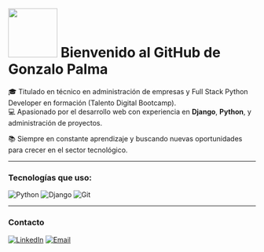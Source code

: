 # <img src="https://media.giphy.com/media/fwbzI2kV3Qrlpkh59e/giphy.gif" width="100"/> Bienvenido al GitHub de Gonzalo Palma
       


🎓 Titulado en técnico en administración de empresas y Full Stack Python Developer en formación (Talento Digital Bootcamp).  
💻 Apasionado por el desarrollo web con experiencia en **Django**, **Python**, y administración de proyectos.

📚 Siempre en constante aprendizaje y buscando nuevas oportunidades para crecer en el sector tecnológico.

---

### Tecnologías que uso:
![Python](https://img.shields.io/badge/Python-3.8-blue?style=for-the-badge&logo=python)
![Django](https://img.shields.io/badge/Django-3.2-green?style=for-the-badge&logo=django)
![Git](https://img.shields.io/badge/Git-F05032?style=for-the-badge&logo=git&logoColor=white)

---


### Contacto

[![LinkedIn](https://img.shields.io/badge/LinkedIn-Perfil-0e76a8?style=for-the-badge&logo=linkedin)](https://www.linkedin.com/in/gonzalo)
[![Email](https://img.shields.io/badge/Email-Contacto-0078D4?style=for-the-badge&logo=gmail)](gonzalopalmac79@gmail.com)
